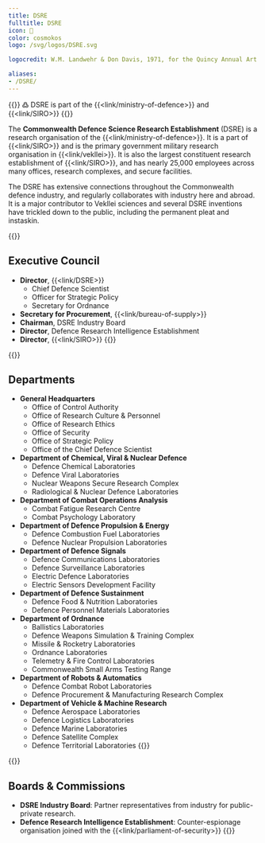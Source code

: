 ```yaml
---
title: DSRE
fulltitle: DSRE
icon: 🔬
color: cosmokos
logo: /svg/logos/DSRE.svg

logocredit: W.M. Landwehr & Don Davis, 1971, for the Quincy Annual Art Show

aliases:
- /DSRE/
---
```

{{<note>}}
߷ DSRE is part of the {{<link/ministry-of-defence>}} and {{<link/SIRO>}}
{{</note>}}

The <span class="fi fi-min-dsre fis"></span> **Commonwealth Defence Science Research Establishment** (DSRE) is a research organisation of the {{<link/ministry-of-defence>}}. It is a part of {{<link/SIRO>}} and is the primary government military research organisation in {{<link/vekllei>}}. It is also the largest constituent research establishment of {{<link/SIRO>}}, and has nearly 25,000 employees across many offices, research complexes, and secure facilities.

The DSRE has extensive connections throughout the Commonwealth defence industry, and regularly collaborates with industry here and abroad. It is a major contributor to Vekllei sciences and several DSRE inventions have trickled down to the public, including the permanent pleat and instaskin.

{{<note panel>}}
## Executive Council

* **Director**, {{<link/DSRE>}}
	* Chief Defence Scientist
	* Officer for Strategic Policy
	* Secretary for Ordnance
* **Secretary for Procurement**, {{<link/bureau-of-supply>}}
* **Chairman**, DSRE Industry Board
* **Director**, Defence Research Intelligence Establishment
* **Director**, {{<link/SIRO>}}
{{</note>}}

{{<note panel>}}
## Departments
* **General Headquarters**
	* Office of Control Authority
	* Office of Research Culture & Personnel
	* Office of Research Ethics
	* Office of Security
	* Office of Strategic Policy
	* Office of the Chief Defence Scientist
* **Department of Chemical, Viral & Nuclear Defence**
	* Defence Chemical Laboratories
	* Defence Viral Laboratories
	* Nuclear Weapons Secure Research Complex
	* Radiological & Nuclear Defence Laboratories
* **Department of Combat Operations Analysis**
	* Combat Fatigue Research Centre
	* Combat Psychology Laboratory
* **Department of Defence Propulsion & Energy**
	* Defence Combustion Fuel Laboratories
	* Defence Nuclear Propulsion Laboratories
* **Department of Defence Signals**
	* Defence Communications Laboratories
	* Defence Surveillance Laboratories
	* Electric Defence Laboratories
	* Electric Sensors Development Facility
* **Department of Defence Sustainment**
	* Defence Food & Nutrition Laboratories
	* Defence Personnel Materials Laboratories
* **Department of Ordnance**
	* Ballistics Laboratories
	* Defence Weapons Simulation & Training Complex
	* Missile & Rocketry Laboratories
	* Ordnance Laboratories
	* Telemetry & Fire Control Laboratories
	* Commonwealth Small Arms Testing Range
* **Department of Robots & Automatics**
	* Defence Combat Robot Laboratories
	* Defence Procurement & Manufacturing Research Complex
* **Department of Vehicle & Machine Research**
	* Defence Aerospace Laboratories
	* Defence Logistics Laboratories
	* Defence Marine Laboratories
	* Defence Satellite Complex
	* Defence Territorial Laboratories
{{</note>}}

{{<note panel>}}
## Boards & Commissions

* **DSRE Industry Board**: Partner representatives from industry for public-private research.
* **Defence Research Intelligence Establishment**: Counter-espionage organisation joined with the {{<link/parliament-of-security>}}
{{</note>}}